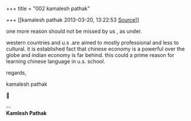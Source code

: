 +++
title = "002 kamalesh pathak"

+++
[[kamalesh pathak	2013-03-20, 13:22:53 [Source](https://groups.google.com/g/samskrita/c/6tEt2KuTCEQ)]]



one more reason should not be missed by us , as under.

western countries and u.s .are aimed to mostly professional and less to cultural. it is established fact that chinese economy is a powerful over the globe and indian economy is far behind. this could a prime reason for learning chinese language in u.s. school.

regards,

kamalesh pathak



--  
**Kamlesh Pathak**

  

